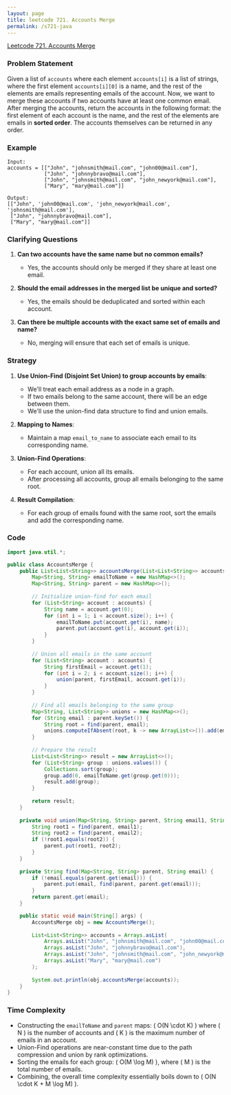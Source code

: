 ```yaml
---
layout: page
title: leetcode 721. Accounts Merge
permalink: /s721-java
---
```

[Leetcode 721. Accounts Merge](https://algoadvance.github.io/algoadvance/l721)
### Problem Statement

Given a list of `accounts` where each element `accounts[i]` is a list of strings, where the first element `accounts[i][0]` is a name, and the rest of the elements are emails representing emails of the account. Now, we want to merge these accounts if two accounts have at least one common email. After merging the accounts, return the accounts in the following format: the first element of each account is the name, and the rest of the elements are emails in **sorted order**. The accounts themselves can be returned in any order.

### Example

```
Input: 
accounts = [["John", "johnsmith@mail.com", "john00@mail.com"], 
            ["John", "johnnybravo@mail.com"], 
            ["John", "johnsmith@mail.com", "john_newyork@mail.com"],
            ["Mary", "mary@mail.com"]]

Output: 
[["John", 'john00@mail.com', 'john_newyork@mail.com', 'johnsmith@mail.com'], 
 ["John", "johnnybravo@mail.com"], 
 ["Mary", "mary@mail.com"]]
```

### Clarifying Questions

1. **Can two accounts have the same name but no common emails?**
   - Yes, the accounts should only be merged if they share at least one email.

2. **Should the email addresses in the merged list be unique and sorted?**
   - Yes, the emails should be deduplicated and sorted within each account.

3. **Can there be multiple accounts with the exact same set of emails and name?**
   - No, merging will ensure that each set of emails is unique.

### Strategy

1. **Use Union-Find (Disjoint Set Union) to group accounts by emails**:
   - We'll treat each email address as a node in a graph.
   - If two emails belong to the same account, there will be an edge between them.
   - We'll use the union-find data structure to find and union emails.

2. **Mapping to Names**:
   - Maintain a map `email_to_name` to associate each email to its corresponding name.

3. **Union-Find Operations**:
   - For each account, union all its emails.
   - After processing all accounts, group all emails belonging to the same root.

4. **Result Compilation**:
   - For each group of emails found with the same root, sort the emails and add the corresponding name.

### Code

```java
import java.util.*;

public class AccountsMerge {
    public List<List<String>> accountsMerge(List<List<String>> accounts) {
        Map<String, String> emailToName = new HashMap<>();
        Map<String, String> parent = new HashMap<>();
        
        // Initialize union-find for each email
        for (List<String> account : accounts) {
            String name = account.get(0);
            for (int i = 1; i < account.size(); i++) {
                emailToName.put(account.get(i), name);
                parent.put(account.get(i), account.get(i));
            }
        }
        
        // Union all emails in the same account
        for (List<String> account : accounts) {
            String firstEmail = account.get(1);
            for (int i = 2; i < account.size(); i++) {
                union(parent, firstEmail, account.get(i));
            }
        }
        
        // Find all emails belonging to the same group
        Map<String, List<String>> unions = new HashMap<>();
        for (String email : parent.keySet()) {
            String root = find(parent, email);
            unions.computeIfAbsent(root, k -> new ArrayList<>()).add(email);
        }
        
        // Prepare the result
        List<List<String>> result = new ArrayList<>();
        for (List<String> group : unions.values()) {
            Collections.sort(group);
            group.add(0, emailToName.get(group.get(0)));
            result.add(group);
        }
        
        return result;
    }
    
    private void union(Map<String, String> parent, String email1, String email2) {
        String root1 = find(parent, email1);
        String root2 = find(parent, email2);
        if (!root1.equals(root2)) {
            parent.put(root1, root2);
        }
    }
    
    private String find(Map<String, String> parent, String email) {
        if (!email.equals(parent.get(email))) {
            parent.put(email, find(parent, parent.get(email)));
        }
        return parent.get(email);
    }

    public static void main(String[] args) {
        AccountsMerge obj = new AccountsMerge();
        
        List<List<String>> accounts = Arrays.asList(
            Arrays.asList("John", "johnsmith@mail.com", "john00@mail.com"),
            Arrays.asList("John", "johnnybravo@mail.com"),
            Arrays.asList("John", "johnsmith@mail.com", "john_newyork@mail.com"),
            Arrays.asList("Mary", "mary@mail.com")
        );
        
        System.out.println(obj.accountsMerge(accounts));
    }
}
```

### Time Complexity

- Constructing the `emailToName` and `parent` maps: \( O(N \cdot K) \) where \( N \) is the number of accounts and \( K \) is the maximum number of emails in an account.
- Union-Find operations are near-constant time due to the path compression and union by rank optimizations.
- Sorting the emails for each group: \( O(M \log M) \), where \( M \) is the total number of emails.
- Combining, the overall time complexity essentially boils down to \( O(N \cdot K + M \log M) \).